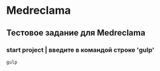 # Medreclama

## Тестовое задание для Medreclama

### start project | введите в командой строке 'gulp'

```
gulp
```
